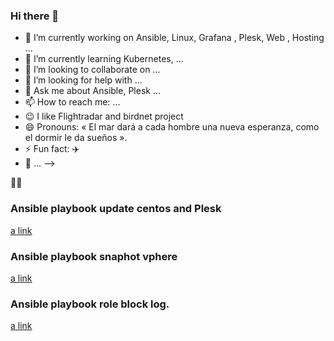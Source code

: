 ### Hi there 👋


- 🔭 I’m currently working on Ansible, Linux, Grafana , Plesk, Web , Hosting  ...
- 🌱 I’m currently learning Kubernetes, ...
- 👯 I’m looking to collaborate on ...
- 🤔 I’m looking for help with ...
- 💬 Ask me about  Ansible, Plesk ...
- 📫 How to reach me: ...
- 😉 I like Flightradar and birdnet project
- 😄 Pronouns: « El mar dará a cada hombre una nueva esperanza, como el dormir le da sueños ».
- ⚡ Fun fact: :airplane: 
-  :house_with_garden:  ...
-->

:man_factory_worker:

### Ansible playbook update centos and Plesk 

[a link](https://github.com/S0larin13/ansible-quick-note/blob/main/update_plesk_server.yml)

### Ansible playbook snaphot vphere

[a link](https://github.com/S0larin13/ansible-quick-note/blob/main/snapshot_vpshere.yml)

### Ansible playbook role block log.

[a link](https://github.com/S0larin13/ansible_role_block/blob/main/role_block.yml)

